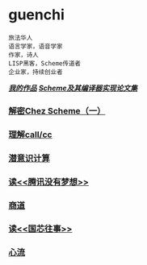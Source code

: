 # guenchi

```
旅法华人
语言学家，语音学家
作家，诗人
LISP黑客，Scheme传道者
企业家，持续创业者
```

***[我的作品](0x0000.md)*** ***[Scheme及其编译器实现论文集](https://guenchi.github.io/Scheme/)***

### [解密Chez Scheme（一）](0x7c06.md)

### [理解call/cc](0x7c05.md)

### [潜意识计算](0x7c04.md)

### [读<<腾讯没有梦想>>](0x7c03.md)

### [商道](0x7c02.md)

### [读<<国芯往事>>](0x7c01.md)

### [心流](0x7c00.md)

